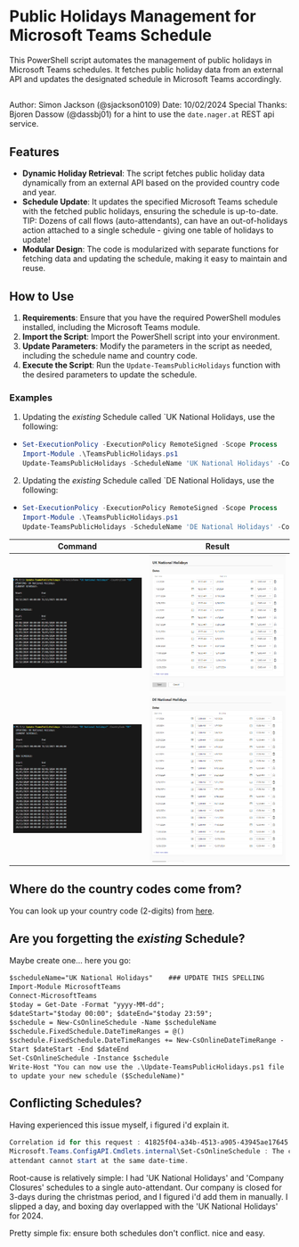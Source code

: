 # Public Holidays Management for Microsoft Teams Schedule

This PowerShell script automates the management of public holidays in Microsoft Teams schedules. It fetches public holiday data from an external API and updates the designated schedule in Microsoft Teams accordingly.

##

Author: Simon Jackson (@sjackson0109)
Date: 10/02/2024
Special Thanks: Bjoren Dassow (@dassbj01) for a hint to use the `date.nager.at` REST api service. 


## Features

- **Dynamic Holiday Retrieval**: The script fetches public holiday data dynamically from an external API based on the provided country code and year.
- **Schedule Update**: It updates the specified Microsoft Teams schedule with the fetched public holidays, ensuring the schedule is up-to-date. TIP: Dozens of call flows (auto-attendants), can have an out-of-holidays action attached to a single schedule - giving one table of holidays to update!
- **Modular Design**: The code is modularized with separate functions for fetching data and updating the schedule, making it easy to maintain and reuse.

## How to Use

1. **Requirements**: Ensure that you have the required PowerShell modules installed, including the Microsoft Teams module.
2. **Import the Script**: Import the PowerShell script into your environment.
3. **Update Parameters**: Modify the parameters in the script as needed, including the schedule name and country code.
4. **Execute the Script**: Run the `Update-TeamsPublicHolidays` function with the desired parameters to update the schedule.

### Examples

1. Updating the *existing* Schedule called `UK National Holidays, use the following:
- ```powershell
  Set-ExecutionPolicy -ExecutionPolicy RemoteSigned -Scope Process
  Import-Module .\TeamsPublicHolidays.ps1
  Update-TeamsPublicHolidays -ScheduleName 'UK National Holidays' -CountryCode 'GB'
  ```

2. Updating the *existing* Schedule called `DE National Holidays, use the following:
- ```powershell
  Set-ExecutionPolicy -ExecutionPolicy RemoteSigned -Scope Process
  Import-Module .\TeamsPublicHolidays.ps1
  Update-TeamsPublicHolidays -ScheduleName 'DE National Holidays' -CountryCode 'DE'
  ```

|Command|Result|
|---|---|
|![UK 2024 Command](/Examples/UK_2024.png)|![UK 2024 Result](/Examples/UK_2024_Result.png)|
|![DE 2024 Command](/Examples/DE_2024.png)|![DE 2024 Result](/Examples/DE_2024_Result.png)|


## Where do the country codes come from?
You can look up your country code (2-digits) from [here](https://www.iban.com/country-codes).


## Are you forgetting the *existing* Schedule?
Maybe create one... here you go:
```poweshell
$scheduleName="UK National Holidays"    ### UPDATE THIS SPELLING
Import-Module MicrosoftTeams
Connect-MicrosoftTeams
$today = Get-Date -Format "yyyy-MM-dd";
$dateStart="$today 00:00"; $dateEnd="$today 23:59";
$schedule = New-CsOnlineSchedule -Name $scheduleName
$schedule.FixedSchedule.DateTimeRanges = @()
$schedule.FixedSchedule.DateTimeRanges += New-CsOnlineDateTimeRange -Start $dateStart -End $dateEnd
Set-CsOnlineSchedule -Instance $schedule
Write-Host "You can now use the .\Update-TeamsPublicHolidays.ps1 file to update your new schedule ($ScheduleName)"
```


## Conflicting Schedules?
Having experienced this issue myself, i figured i'd explain it.
```powershell
Correlation id for this request : 41825f04-a34b-4513-a905-43945ae17645
Microsoft.Teams.ConfigAPI.Cmdlets.internal\Set-CsOnlineSchedule : The changes made in Schedule 83e774b4-eabf-478f-914e-56966515a9b3 are causing conflicts with other schedules in Auto Attendant 70561269-5dc8-485c-b125-5a75ab90ebed. Error: Holidays within an auto
attendant cannot start at the same date-time.
```
Root-cause is relatively simple: I had 'UK National Holidays' and 'Company Closures' schedules  to a single auto-attendant. Our company is closed for 3-days during the christmas period, and I figured i'd add them in manually.  I slipped a day, and boxing day overlapped with the 'UK National Holidays' for 2024.

Pretty simple fix: ensure both schedules don't conflict. nice and easy.


